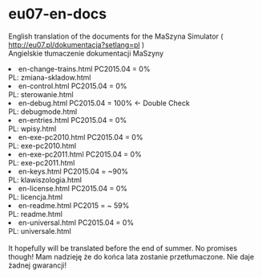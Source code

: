 # eu07-en-docs
English translation of the documents for the MaSzyna Simulator ( http://eu07.pl/dokumentacja?setlang=pl ) <br>
Angielskie tłumaczenie dokumentacji MaSzyny 

<li> en-change-trains.html PC2015.04 = 0%
<br> PL: zmiana-skladow.html 
<br>
<li> en-control.html PC2015.04 = 0%
<br> PL: sterowanie.html 
<br>
<li> en-debug.html PC2015.04 = 100%  <- Double Check
<br> PL: debugmode.html 
<br>
<li> en-entries.html PC2015.04 = 0%
<br> PL: wpisy.html 
<br>
<li> en-exe-pc2010.html PC2015.04 = 0%
<br> PL: exe-pc2010.html 
<br>
<li> en-exe-pc2011.html PC2015.04 = 0%
<br> PL: exe-pc2011.html 
<br>
<li> en-keys.html PC2015.04 = ~90%
<br> PL: klawiszologia.html 
<br>
<li> en-license.html PC2015.04 = 0%
<br> PL: licencja.html 
<br>
<li> en-readme.html PC2015 = ~ 59%
<br> PL: readme.html 
<br>
<li> en-universal.html PC2015.04 = 0%
<br> PL: universale.html 
<br><br>
It hopefully will be translated before the end of summer. No promises though!
Mam nadzieję że do końca lata zostanie przetłumaczone. Nie daje żadnej gwarancji!
